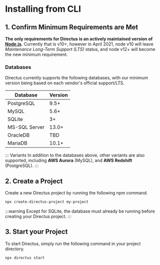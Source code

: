 # Installing from CLI

## 1. Confirm Minimum Requirements are Met

**The only requirements for Directus is an actively maintained version of
[Node.js](https://nodejs.org/en/about/releases/).** Currently that is v10+, however in April 2021,
node v10 will leave _Maintenance Long-Term Support (LTS)_ status, and node v12+ will become the new
minimum requirement.

### Databases

Directus currently supports the following databases, with our minimum version being based on each
vendor's official support/LTS.

| Database      | Version |
| ------------- | ------- |
| PostgreSQL    | 9.5+    |
| MySQL         | 5.6+    |
| SQLite        | 3+      |
| MS-SQL Server | 13.0+   |
| OracleDB      | TBD     |
| MariaDB       | 10.1+   |

::: Variants In addition to the databases above, other variants are also supported, including **AWS
Aurora** (MySQL), and **AWS Redshift** (PostgreSQL). :::

## 2. Create a Project

Create a new Directus project by running the following npm command.

```bash
npx create-directus-project my-project
```

:::warning Except for SQLite, the database must already be running before creating your Directus
project. :::

## 3. Start your Project

To start Directus, simply run the following command in your project directory.

```bash
npx directus start
```

